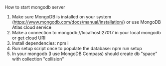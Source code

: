 How to start mongodb server

1) Make sure MongoDB is installed on your system (https://www.mongodb.com/docs/manual/installation/) or use MongoDB Atlas cloud service 
2) Make a connection to mongodb://localhost:27017 in your local mongodb or get cloud URI
3) Install dependencies: npm i
4) Run setup script once to populate the database: npm run setup
5) In your mongodb (I use MongoDB Compass) should create db "space" with collection "collision"